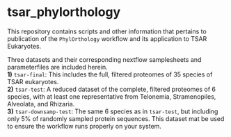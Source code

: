 # tsar_phylorthology
This repository contains scripts and other information that pertains to publication of the `PhylOrthology` workflow and its application to TSAR Eukaryotes.  

Three datasets and their corresponding nextflow samplesheets and parameterfiles are included herein.  
**1)** `tsar-final`: This includes the full, filtered proteomes of 35 species of TSAR eukaryotes.  
**2)** `tsar-test`: A reduced dataset of the complete, filtered proteomes of 6 species, with at least one representative from Telonemia, Stramenopiles, Alveolata, and Rhizaria.   
**3)** `tsar-downsamp-test`: The same 6 species as in `tsar-test`, but including only 5% of randomly sampled protein sequences. This dataset mat be used to ensure the workflow runs properly on your system.   
